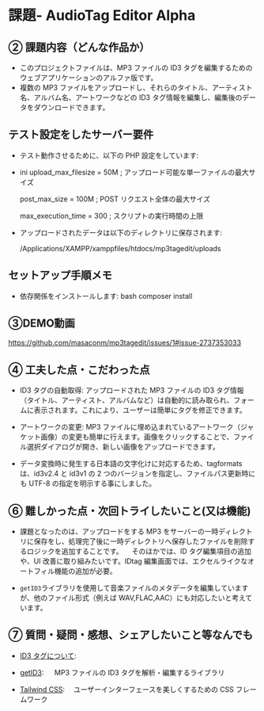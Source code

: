 # 課題- AudioTag Editor Alpha

## ② 課題内容（どんな作品か）

- このプロジェクトファイルは、MP3 ファイルの ID3 タグを編集するためのウェブアプリケーションのアルファ版です。
- 複数の MP3 ファイルをアップロードし、それらのタイトル、アーティスト名、アルバム名、アートワークなどの ID3 タグ情報を編集し、編集後のデータをダウンロードできます。

## テスト設定をしたサーバー要件

- テスト動作させるために、以下の PHP 設定をしています:

- ini
  upload_max_filesize = 50M ; アップロード可能な単一ファイルの最大サイズ
  
  post_max_size = 100M ; POST リクエスト全体の最大サイズ
  
  max_execution_time = 300 ; スクリプトの実行時間の上限

- アップロードされたデータは以下のディレクトリに保存されます:
  
  /Applications/XAMPP/xamppfiles/htdocs/mp3tagedit/uploads

## セットアップ手順メモ

- 依存関係をインストールします:
    bash
    composer install
    
## ③DEMO動画

https://github.com/masaconm/mp3tagedit/issues/1#issue-2737353033



## ④ 工夫した点・こだわった点

- ID3 タグの自動取得: アップロードされた MP3 ファイルの ID3 タグ情報（タイトル、アーティスト、アルバムなど）は自動的に読み取られ、フォームに表示されます。これにより、ユーザーは簡単にタグを修正できます。

- アートワークの変更: MP3 ファイルに埋め込まれているアートワーク（ジャケット画像）の変更も簡単に行えます。画像をクリックすることで、ファイル選択ダイアログが開き、新しい画像をアップロードできます。

- データ変換時に発生する日本語の文字化けに対応するため、tagformats は、id3v2.4 と id3v1 の 2 つのバージョンを指定し、ファイルパス更新時にも UTF-8 の指定を明示する事にしました。

## ⑥ 難しかった点・次回トライしたいこと(又は機能)

- 課題となったのは、アップロードをする MP3 をサーバーの一時ディレクトリに保存をし、処理完了後に一時ディレクトリへ保存したファイルを削除するロジックを追加することです。
  　そのほかでは、ID タグ編集項目の追加や、UI 改善に取り組みたいです。IDtag 編集画面では、エクセルライクなオートフィル機能の追加が必要。

- `getID3`ライブラリを使用して音楽ファイルのメタデータを編集していますが、他のファイル形式（例えば WAV,FLAC,AAC）にも対応したいと考えています。

## ⑦ 質問・疑問・感想、シェアしたいこと等なんでも

- [ID3 タグについて](https://ja.wikipedia.org/wiki/ID3%E3%82%BF%E3%82%B0):

- [getID3](https://github.com/JamesHeinrich/getID3):
  　 MP3 ファイルの ID3 タグを解析・編集するライブラリ

- [Tailwind CSS](https://tailwindcss.com/):
  　ユーザーインターフェースを美しくするための CSS フレームワーク
